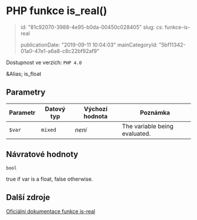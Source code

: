 PHP funkce is_real()
====================

> id: "81c92070-3988-4e95-b0da-00450c028405"
> slug:
> 	cs: funkce-is-real
>
> publicationDate: "2019-09-11 10:04:03"
> mainCategoryId: "5bf11342-01a0-47e1-a6a8-c8c22bf92af9"

Dostupnost ve verzích: `PHP 4.0`

&Alias; <function>is_float</function>


Parametry
--------------

| Parametr | Datový typ | Výchozí hodnota | Poznámka |
|-----|-----|-----|-----|
| `$var` | `mixed` | *není* | The variable being evaluated. |


Návratové hodnoty
----------------

`bool`

true if var is a float,
false otherwise.

Další zdroje
------------

[Oficiální dokumentace funkce is-real](https://www.php.net/manual/en/function.is-real.php)
